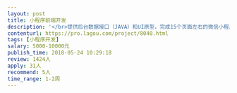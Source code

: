 ```yaml
---                
layout: post       
title: 小程序前端开发           
description: '</br>提供后台数据接口（JAVA）和UI原型，完成15个页面左右的微信小程序前端页面实现</br>要求：</br>1.有小程序开发经验，熟悉小程序端相关规则</br>2.具备15天左右完成项目的时间</br>'     
contenturl: https://pro.lagou.com/project/8040.html      
tags: [小程序开发]            
salary: 5000-10000元          
publish_time: 2018-05-24 10:29:18         
review: 1424人                   
apply: 31人                   
recommend: 5人                   
time_range: 1-2周              
---                 
```


